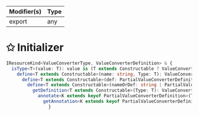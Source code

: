 | Modifier(s)                            | Type                     |
|----------------------------------------|--------------------------|
| export | any |

# &#10025; Initializer

```ts
IResourceKind<ValueConverterType, ValueConverterDefinition> & {
  isType<T>(value: T): value is (T extends Constructable ? ValueConverterType<T> : never);
    define<T extends Constructable>(name: string, Type: T): ValueConverterType<T>;
      define<T extends Constructable>(def: PartialValueConverterDefinition, Type: T): ValueConverterType<T>;
        define<T extends Constructable>(nameOrDef: string | PartialValueConverterDefinition, Type: T): ValueConverterType<T>;
          getDefinition<T extends Constructable>(Type: T): ValueConverterDefinition<T>;
            annotate<K extends keyof PartialValueConverterDefinition>(Type: Constructable, prop: K, value: PartialValueConverterDefinition[K]): void;
              getAnnotation<K extends keyof PartialValueConverterDefinition>(Type: Constructable, prop: K): PartialValueConverterDefinition[K];
                }
```
